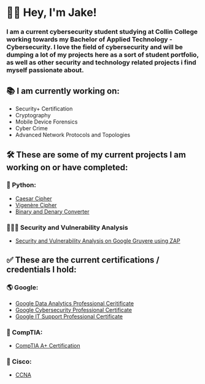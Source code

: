 # 👋🏻 Hey, I'm Jake!
### I am a current cybersecurity student studying at Collin College working towards my Bachelor of Applied Technology - Cybersecurity. I love the field of cybersecurity and will be dumping a lot of my projects here as a sort of student portfolio, as well as other security and technology related projects i find myself passionate about.

## 📚 I am currently working on:
- Security+ Certification
- Cryptography
- Mobile Device Forensics
- Cyber Crime
- Advanced Network Protocols and Topologies

## 🛠️ These are some of my current projects I am working on or have completed:

### 🐍 Python:
- [Caesar Cipher](https://github.com/jaykerzb/CaesarCipher)
- [Vigenère Cipher](https://github.com/jaykerzb/VigenereCipher)
- [Binary and Denary Converter](https://github.com/jaykerzb/BinaryConverter)

### 🕵🏻‍♂️ Security and Vulnerability Analysis
- [Security and Vulnerability Analysis on Google Gruyere using ZAP](https://github.com/jaykerzb/VulnerabilityScanningWithZAP)

## ✅ These are the current certifications / credentials I hold:

### 🌎 Google:
- [Google Data Analytics Professional Ceritificate](https://www.credly.com/badges/6549014f-9c42-4557-a945-4506f3471392/public_url)
- [Google Cybersecurity Professional Certificate](https://www.credly.com/badges/5b6eed31-12c9-4e3a-8512-af877e95fd2b/public_url)
- [Google IT Support Professional Certificate](https://www.credly.com/badges/eeed7696-907f-4098-b419-ff8a733b5140/public_url)
### 💯 CompTIA:
- [CompTIA A+ Certification](https://www.credly.com/badges/80a538c4-fa7c-452c-a3d7-361f943b9c97/public_url)
### 🛜 Cisco:
- [CCNA](https://www.credly.com/badges/9e6dc6ff-9b98-49d3-9524-575e15cf6edd/public_url)
